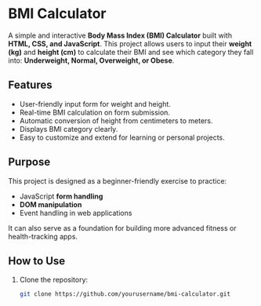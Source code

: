 # BMI Calculator

A simple and interactive **Body Mass Index (BMI) Calculator** built with **HTML, CSS, and JavaScript**. This project allows users to input their **weight (kg)** and **height (cm)** to calculate their BMI and see which category they fall into: **Underweight, Normal, Overweight, or Obese**.

## Features
- User-friendly input form for weight and height.
- Real-time BMI calculation on form submission.
- Automatic conversion of height from centimeters to meters.
- Displays BMI category clearly.
- Easy to customize and extend for learning or personal projects.

## Purpose
This project is designed as a beginner-friendly exercise to practice:
- JavaScript **form handling**  
- **DOM manipulation**  
- Event handling in web applications  

It can also serve as a foundation for building more advanced fitness or health-tracking apps.

## How to Use
1. Clone the repository:
   ```bash
   git clone https://github.com/yourusername/bmi-calculator.git
